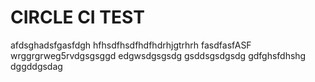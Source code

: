 # CIRCLE CI TEST
afdsghadsfgasfdgh
hfhsdfhsdfhdfhdrhjgtrhrh
fasdfasfASF
wrggrgrweg5rvdgsgsggd
edgwsdgsgsdg
gsddsgsdgsdg
gdfghsfdhshg
dggddgsdag
